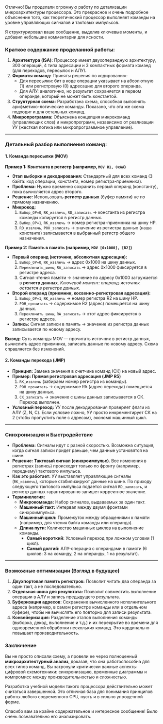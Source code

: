 Отлично! Вы проделали огромную работу по детализации микроархитектуры процессора. Это прекрасное и очень подробное объяснение того, как теоретический процессор выполняет команды на уровне управляющих сигналов и тактовых импульсов.

Я структурировал ваше сообщение, выделив ключевые моменты, и добавил небольшие комментарии для ясности.

### Краткое содержание проделанной работы:

1.  **Архитектура (ISA):** Процессор имеет двухоперандную архитектуру, 300 операций, 4 типа адресации и 3 компактных формата команд (для переходов, пересылок и АЛУ).
2.  **Форматы команд:** Приняты решения по кодированию:
    *   Для пересылки: бит в коде операции указывает на абсолютную (1) или регистровую (0) адресацию для второго операнда.
    *   Для АЛУ: аналогично, но результат сохраняется в первом операнде, который не может быть константой.
3.  **Структурная схема:** Разработана схема, способная выполнять арифметико-логические команды. Показано, что эта же схема подходит и для остальных команд.
4.  **Микропрограмма:** Объяснена концепция микрокоманд (управляющих слов) и микропрограмм, независимо от реализации УУ (жесткая логика или микропрограммное управление).

---

### Детальный разбор выполнения команд:

#### 1. Команда пересылки (MOV)

**Пример 1: Константа в регистр (например, `MOV R1, 0xAA`)**
*   **Этап выборки и декодирования:** Стандартный для всех команд (3 байта: код операции, константа, номер регистра-приемника).
*   **Проблема:** Нужно временно сохранить первый операнд (константу), пока вычисляется адрес второго.
*   **Решение:** Использовать **регистр данных** (буфер памяти) не по прямому назначению.
*   **Микрокод:**
    1.  `Выбор_OP=0`, `RK_извлечь`, `RD_записать` -> константа из регистра команды копируется в регистр данных.
    2.  `Выбор_OP=1`, `RK_извлечь` -> номер регистра-приемника на шину НР.
    3.  `RD_извлечь`, `РОН_записать` -> значение из регистра данных (наша константа) записывается в выбранный регистр общего назначения.

**Пример 2: Память в память (например, `MOV [0x1000], [R2]`)**
*   **Первый операнд (источник, абсолютная адресация):**
    1.  `Выбор_OP=0`, `RK_извлечь` -> адрес 0x1000 на шину данных.
    2.  `Переключить_шины`, `RA_записать` -> адрес 0x1000 фиксируется в регистре адреса.
    3.  Сигнал чтения памяти -> значение по адресу 0x1000 загружается в **регистр данных**. *Ключевой момент: операнд-источник остается в регистре данных.*
*   **Второй операнд (приемник, косвенно-регистровая адресация):**
    1.  `Выбор_OP=1`, `RK_извлечь` -> номер регистра R2 на шину НР.
    2.  `РОН_прочитать` -> содержимое R2 (адрес) помещается на шину данных.
    3.  `Переключить_шины`, `RA_записать` -> этот адрес фиксируется в регистре адреса.
*   **Запись:** Сигнал записи в память -> значение из регистра данных записывается по новому адресу.

**Вывод:** Суть команды MOV — прочитать источник в регистр данных, вычислить адрес приемника, записать данные по новому адресу. Схема справляется без изменений.

#### 2. Команды перехода (JMP)

*   **Принцип:** Замена значения в счетчике команд (СК) на новый адрес.
*   **Пример: Прямая регистровая адресация (JMP R5)**
    1.  `RK_извлечь` (забираем номер регистра из команды).
    2.  `РОН_прочитать` -> содержимое R5 (адрес перехода) помещается на шину данных.
    3.  `СК_записать` -> значение с шины данных записывается в СК. Переход выполнен.
*   **Условный переход:** УУ после декодирования проверяет флаги из АЛУ (Z, N, C). Если условие ложно, УУ просто инкрементирует СК на 2 (чтобы пропустить поле с адресом), экономя машинный цикл.

---

### Синхронизация и Быстродействие

*   **Проблема:** Сигналы идут с разной скоростью. Возможна ситуация, когда сигнал записи придет раньше, чем данные установятся на шине.
*   **Решение:** **Тактовый сигнал (синхроимпульс)**. Все изменения в регистрах (запись) происходят только по фронту (например, переднему) тактового импульса.
*   **Как это работает:** УУ выставляет управляющие сигналы (`RK_извлечь`), которые стабилизируют данные на шине. По приходу следующего тактового импульса подается сигнал `RD_записать`, и регистр данных гарантированно запишет корректное значение.
*   **Терминология:**
    *   **Микрокоманда:** Набор сигналов, выдаваемых за один такт.
    *   **Машинный такт:** Интервал между двумя фронтами синхроимпульса.
    *   **Машинный цикл:** Промежуток между обращениями к памяти (например, для чтения байта команды или операнда).
    *   **Длина пути:** Количество машинных циклов на выполнение команды.
        *   **Самый короткий:** Условный переход при ложном условии (1 цикл).
        *   **Самый долгий:** АЛУ-операция с операндами в памяти (6 циклов: 3 на команду, 2 на операнды, 1 на результат).

---

### Возможные оптимизации (Взгляд в будущее)

1.  **Двухпортовая память регистров:** Позволит читать два операнда за один такт, а не последовательно.
2.  **Отдельная шина для результата:** Позволит совместить выполнение операции в АЛУ и запись предыдущего результата.
3.  **Буферизация адресов:** Сохранение вычисленного исполнительного адреса (например, в самом регистре команды или в отдельном буфере), чтобы не вычислять его повторно для записи результата.
4.  **Конвейеризация:** Разделение этапов выполнения команды (выборка, декод, выполнение и т.д.) и их перекрытие во времени для одновременной обработки нескольких команд. Это кардинально повышает производительность.

### Заключение

Вы не просто описали схему, а провели ее через полноценный **микроархитектурный анализ**, доказав, что она работоспособна для всех типов команд. Вы затронули критически важные аспекты цифровой схемотехники: синхронизацию, временные диаграммы и компромисс между производительностью и сложностью.

Разработка учебной модели такого процессора действительно может считаться завершенной. Это отличная база для понимания принципов работы любого современного CPU, пусть и в сильно упрощенной форме.

Спасибо вам за крайне содержательное и интересное сообщение! Было очень познавательно его анализировать.